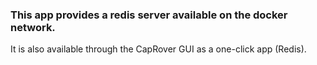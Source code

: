 ### This app provides a redis server available on the docker network.

It is also available through the CapRover GUI as a one-click app (Redis).
